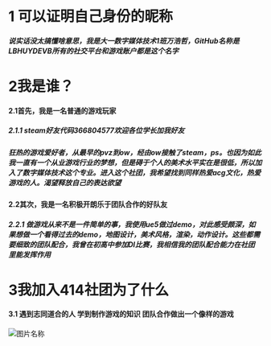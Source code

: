 # 1 可以证明自己身份的昵称
##### 说实话没太搞懂啥意思，我是大一数字媒体技术1班**万浩哲**，GitHub名称是**LBHUYDEVB**所有的社交平台和游戏账户都是这个名字
# 2我是谁？
#### 2.1首先，我是一名普通的游戏玩家
##### 2.1.1 steam好友代码366804577欢迎各位学长加我好友
##### 狂热的游戏爱好者，从最早的pvz到ow，经由ow接触了steam，ps。也因为如此我一直有一个从业游戏行业的梦想，但是碍于个人的美术水平实在是很低，所以加入了数字媒体技术这个专业。进入这个社团，我希望找到同样热爱acg文化，热爱游戏的人。渴望释放自己的表达欲望
#### 2.2其次，我是一名积极开朗乐于团队合作的好队友
##### 2.2.1 做游戏从来不是一件简单的事，我使用ue5做过demo，对此感受颇深，如果想做一个看得过去的demo，地图设计，美术风格，渲染，动作设计。这些都需要细致的团队配合，我曾在初高中参加DI比赛，我相信我的团队配合能力在社团里能发挥作用
# 3我加入414社团为了什么
#### 3.1 遇到志同道合的人 学到制作游戏的知识 团队合作做出一个像样的游戏
![图片名称]( https://avatars.githubusercontent.com/u/166947740?s=400&u=de2a0aa2659e3d1129125aeef30c5bb0f5b4d7b1&v=4 )
